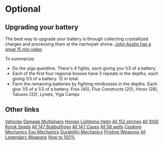 # Optional

## Upgrading your battery
The best way to upgrade your battery is through collecting crystallized charges and processing them at the nachoyah shrine. [John Austin has a great 15 min video](https://www.youtube.com/watch?v=Bns2u4G44B4)

To summarize:
- Do the yiga questline. There's 4 fights, each giving you 1/3 of a battery.
- Each of the first four regional bosses have 3 repeats in the depths, each giving 1/3 of a battery. 12 in total. 
- Farm the remaining batteries by fighting minibosses in the depths. Each give 1/5 of a 1/3 of a battery. Frox (40), Flux Constructs (20), Hinox (28), Taluses (32), Lynels, Yiga Camps

## Other links
[Vehicles](https://www.youtube.com/watch?v=qTjnxosD6vE)
[Damage Multiplyers](https://www.youtube.com/watch?v=MI1SqGw9mL0)
[Horses](https://www.youtube.com/watch?v=O41CEphDm4c)
[Lightning Helm](https://www.youtube.com/watch?v=nDRVz85_YoI)
[All 152 shrines](https://www.youtube.com/watch?v=gJT-g56CVmk)
[All 1000 Korok Seeds](https://www.youtube.com/watch?v=zJhsac8UvhU&list=PLRYiNkjGrK9NccAkhsot687c5HtF-w3vU)
[All 147 Bubbulfrogs](https://www.youtube.com/watch?v=lR5OlGR135g)
[All 147 Caves](https://www.youtube.com/watch?v=KzDBZPazYMY)
[All 58 wells](https://www.youtube.com/watch?v=alIOt0tQZx8)
[Cooking Mechanics](https://www.youtube.com/watch?v=ho3fZyokkg8)
[Exp Mechanics](https://www.youtube.com/watch?v=l4nCHuBzgy0)
[Durability Mechanics](https://www.youtube.com/watch?v=XG4dYQBcnSk)
[Pristine Weapons](https://www.youtube.com/watch?v=Qdce0lbWR3g)
[All Legendary Weapons](https://www.youtube.com/watch?v=XoiUYd5vEC4)
[How to 100%](https://www.youtube.com/watch?v=wvL0YnIjyCU)
